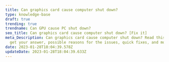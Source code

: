```yaml
---
title: Can graphics card cause computer shut down?
type: knowledge-base
draft: true
trending: true
trendname: Can GPU cause PC shut down?
seo_title: Can graphics card cause computer shut down? [Fix it]
meta_Description: Can graphics card cause computer shut down? Read this post to
  get your answer, possible reasons for the issues, quick fixes, and more.
date: 2023-01-28T18:04:39.578Z
updateDate: 2023-01-28T18:04:39.633Z
---
```

